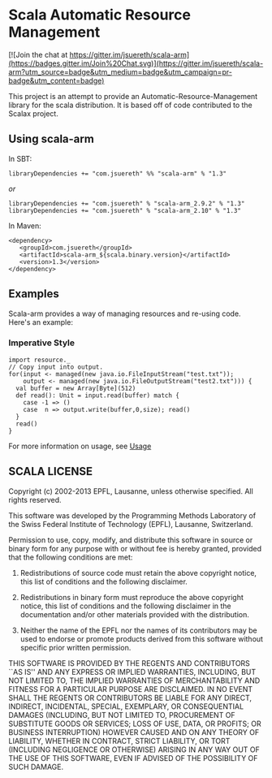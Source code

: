 # Scala Automatic Resource Management

[![Join the chat at https://gitter.im/jsuereth/scala-arm](https://badges.gitter.im/Join%20Chat.svg)](https://gitter.im/jsuereth/scala-arm?utm_source=badge&utm_medium=badge&utm_campaign=pr-badge&utm_content=badge)

This project is an attempt to provide an Automatic-Resource-Management library for the scala distribution.  It is based off of code contributed to the Scalax project.

## Using scala-arm

In SBT:

    libraryDependencies += "com.jsuereth" %% "scala-arm" % "1.3"

*or*

    libraryDependencies += "com.jsuereth" % "scala-arm_2.9.2" % "1.3"
    libraryDependencies += "com.jsuereth" % "scala-arm_2.10" % "1.3"

In Maven:

    <dependency>
       <groupId>com.jsuereth</groupId>
       <artifactId>scala-arm_${scala.binary.version}</artifactId>
       <version>1.3</version>
    </dependency>


## Examples

Scala-arm provides a way of managing resources and re-using code.  Here's an example:

### Imperative Style
    
    import resource._
    // Copy input into output.
    for(input <- managed(new java.io.FileInputStream("test.txt"));
        output <- managed(new java.io.FileOutputStream("test2.txt"))) {
      val buffer = new Array[Byte](512)
      def read(): Unit = input.read(buffer) match {
        case -1 => ()
        case  n => output.write(buffer,0,size); read()
      }
      read()
    }

For more information on usage, see [Usage](http://jsuereth.com/scala-arm/usage.html)

## SCALA LICENSE

Copyright (c) 2002-2013 EPFL, Lausanne, unless otherwise specified.
All rights reserved.

This software was developed by the Programming Methods Laboratory of the
Swiss Federal Institute of Technology (EPFL), Lausanne, Switzerland.

Permission to use, copy, modify, and distribute this software in source
or binary form for any purpose with or without fee is hereby granted,
provided that the following conditions are met:

   1. Redistributions of source code must retain the above copyright
      notice, this list of conditions and the following disclaimer.

   2. Redistributions in binary form must reproduce the above copyright
      notice, this list of conditions and the following disclaimer in the
      documentation and/or other materials provided with the distribution.

   3. Neither the name of the EPFL nor the names of its contributors
      may be used to endorse or promote products derived from this
      software without specific prior written permission.


THIS SOFTWARE IS PROVIDED BY THE REGENTS AND CONTRIBUTORS ``AS IS'' AND
ANY EXPRESS OR IMPLIED WARRANTIES, INCLUDING, BUT NOT LIMITED TO, THE
IMPLIED WARRANTIES OF MERCHANTABILITY AND FITNESS FOR A PARTICULAR PURPOSE
ARE DISCLAIMED. IN NO EVENT SHALL THE REGENTS OR CONTRIBUTORS BE LIABLE
FOR ANY DIRECT, INDIRECT, INCIDENTAL, SPECIAL, EXEMPLARY, OR CONSEQUENTIAL
DAMAGES (INCLUDING, BUT NOT LIMITED TO, PROCUREMENT OF SUBSTITUTE GOODS OR
SERVICES; LOSS OF USE, DATA, OR PROFITS; OR BUSINESS INTERRUPTION) HOWEVER
CAUSED AND ON ANY THEORY OF LIABILITY, WHETHER IN CONTRACT, STRICT
LIABILITY, OR TORT (INCLUDING NEGLIGENCE OR OTHERWISE) ARISING IN ANY WAY
OUT OF THE USE OF THIS SOFTWARE, EVEN IF ADVISED OF THE POSSIBILITY OF
SUCH DAMAGE.
